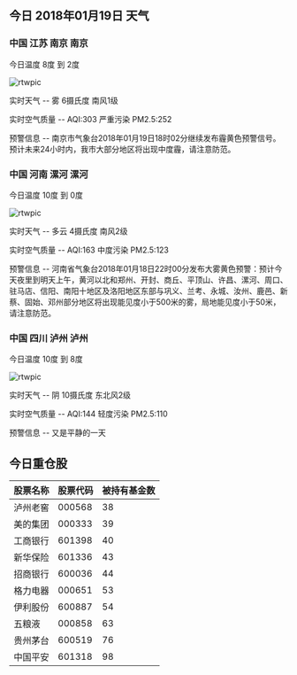 ## 今日 2018年01月19日 天气
### 中国 江苏 南京 南京

今日温度 8度 到 2度

![rtwpic](http://app1.showapi.com/weather/icon/night/18.png)

实时天气 -- 雾 6摄氏度 南风1级

实时空气质量 -- AQI:303 严重污染 PM2.5:252

预警信息 -- 南京市气象台2018年01月19日18时02分继续发布霾黄色预警信号。预计未来24小时内，我市大部分地区将出现中度霾，请注意防范。 ​​​​
    
### 中国 河南 漯河 漯河

今日温度 10度 到 0度

![rtwpic](http://app1.showapi.com/weather/icon/night/01.png)

实时天气 -- 多云 4摄氏度 南风2级

实时空气质量 -- AQI:163 中度污染 PM2.5:123

预警信息 -- 河南省气象台2018年01月18日22时00分发布大雾黄色预警：预计今天夜里到明天上午，黄河以北和郑州、开封、商丘、平顶山、许昌、漯河、周口、驻马店、信阳、南阳十地区及洛阳地区东部与巩义、兰考、永城、汝州、鹿邑、新蔡、固始、邓州部分地区将出现能见度小于500米的雾，局地能见度小于50米，请注意防范。
    
### 中国 四川 泸州 泸州

今日温度 10度 到 8度

![rtwpic](http://app1.showapi.com/weather/icon/night/02.png)

实时天气 -- 阴 10摄氏度 东北风2级

实时空气质量 -- AQI:144 轻度污染 PM2.5:110

预警信息 -- 又是平静的一天
    
## 今日重仓股 

|股票名称|股票代码|被持有基金数|
|---|---|---|
|泸州老窖|000568|38|
|美的集团|000333|39|
|工商银行|601398|40|
|新华保险|601336|43|
|招商银行|600036|44|
|格力电器|000651|53|
|伊利股份|600887|54|
|五粮液|000858|63|
|贵州茅台|600519|76|
|中国平安|601318|98|
